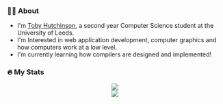 ### 👨‍🎓 About
- I'm [Toby Hutchinson](https://www.toader.xyz), a second year Computer Science student at the University of Leeds.
- I'm Interested in web application development, computer graphics and how computers work at a low level.
- I'm currently learning how compilers are designed and implemented!

### 🔥 My Stats
<div style="display:flex; justify-content:space-around; align-items:center; flex-direction:column">
  <img class="img" src="https://github-readme-stats.vercel.app/api/top-langs/?username=toblaroni&layout=compact&theme=vision-friendly-dark" />
  <img class="img" src="https://streak-stats.demolab.com/?user=toblaroni&theme=dark&background=000000" />
</div>
